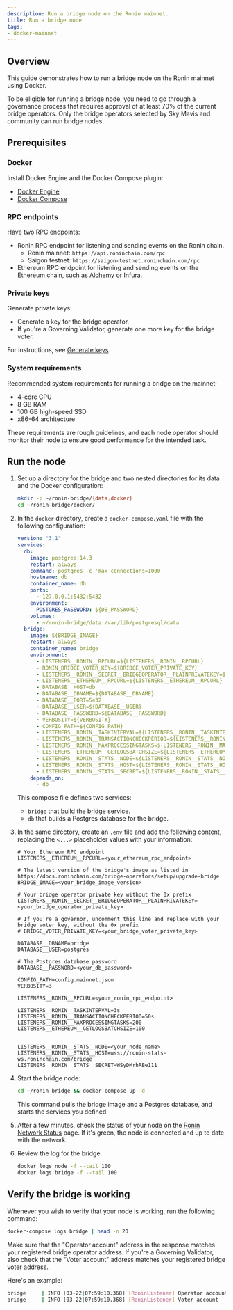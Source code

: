 ```yaml
---
description: Run a bridge node on the Ronin mainnet.
title: Run a bridge node
tags:
- docker-mainnet
---
```


## Overview

This guide demonstrates how to run a bridge node on the Ronin mainnet using Docker.

To be eligible for running a bridge node, you need to go through a governance process that requires approval of at least 70% of the current bridge operators.
Only the bridge operators selected by Sky Mavis and community can run bridge nodes.

## Prerequisites

### Docker

Install Docker Engine and the Docker Compose plugin:

* [Docker Engine](https://docs.docker.com/engine/)
* [Docker Compose](https://docs.docker.com/compose/)

### RPC endpoints

Have two RPC endpoints:

* Ronin RPC endpoint for listening and sending events on the Ronin chain.
  * Ronin mainnet: `https://api.roninchain.com/rpc`
  * Saigon testnet: `https://saigon-testnet.roninchain.com/rpc`
* Ethereum RPC endpoint for listening and sending events on the Ethereum chain, such as [Alchemy](https://www.alchemy.com/overviews/private-rpc-endpoint) or Infura.

### Private keys

Generate private keys:

* Generate a key for the bridge operator.
* If you're a Governing Validator, generate one more key for the bridge voter.

For instructions, see [Generate keys](./../../validators/setup/generate-keys.md).

### System requirements

Recommended system requirements for running a bridge on the mainnet:

* 4-core CPU
* 8 GB RAM
* 100 GB high-speed SSD
* x86-64 architecture

These requirements are rough guidelines, and each node operator
should monitor their node to ensure good performance for the intended task.

## Run the node

1. Set up a directory for the bridge and two nested directories for its data and the Docker configuration:

   ```bash
   mkdir -p ~/ronin-bridge/{data,docker}
   cd ~/ronin-bridge/docker/
   ```

2. In the `docker` directory, create a `docker-compose.yaml` file with the following configuration:

   ```yaml
   version: "3.1"
   services:
     db:
       image: postgres:14.3
       restart: always
       command: postgres -c 'max_connections=1000'
       hostname: db
       container_name: db
       ports:
         - 127.0.0.1:5432:5432
       environment:
         POSTGRES_PASSWORD: ${DB_PASSWORD}
       volumes:
         - ~/ronin-bridge/data:/var/lib/postgresql/data
     bridge:
       image: ${BRIDGE_IMAGE}
       restart: always
       container_name: bridge
       environment:
         - LISTENERS__RONIN__RPCURL=${LISTENERS__RONIN__RPCURL}
         - RONIN_BRIDGE_VOTER_KEY=${BRIDGE_VOTER_PRIVATE_KEY}
         - LISTENERS__RONIN__SECRET__BRIDGEOPERATOR__PLAINPRIVATEKEY=${LISTENERS__RONIN__SECRET__BRIDGEOPERATOR__PLAINPRIVATEKEY}
         - LISTENERS__ETHEREUM__RPCURL=${LISTENERS__ETHEREUM__RPCURL}
         - DATABASE__HOST=db
         - DATABASE__DBNAME=${DATABASE__DBNAME}
         - DATABASE__PORT=5432
         - DATABASE__USER=${DATABASE__USER}
         - DATABASE__PASSWORD=${DATABASE__PASSWORD}
         - VERBOSITY=${VERBOSITY}
         - CONFIG_PATH=${CONFIG_PATH}
         - LISTENERS__RONIN__TASKINTERVAL=${LISTENERS__RONIN__TASKINTERVAL}
         - LISTENERS__RONIN__TRANSACTIONCHECKPERIOD=${LISTENERS__RONIN__TRANSACTIONCHECKPERIOD}
         - LISTENERS__RONIN__MAXPROCESSINGTASKS=${LISTENERS__RONIN__MAXPROCESSINGTASKS}
         - LISTENERS__ETHEREUM__GETLOGSBATCHSIZE=${LISTENERS__ETHEREUM__GETLOGSBATCHSIZE}
         - LISTENERS__RONIN__STATS__NODE=${LISTENERS__RONIN__STATS__NODE}
         - LISTENERS__RONIN__STATS__HOST=${LISTENERS__RONIN__STATS__HOST}
         - LISTENERS__RONIN__STATS__SECRET=${LISTENERS__RONIN__STATS__SECRET}
       depends_on:
         - db
   ```

   This compose file defines two services:

     * `bridge` that build the bridge service.
     * `db` that builds a Postgres database for the bridge.

3. In the same directory, create an `.env` file and add the following content, replacing the `<...>` placeholder values with your information:

   ```text
   # Your Ethereum RPC endpoint
   LISTENERS__ETHEREUM__RPCURL=<your_ethereum_rpc_endpoint>
 
   # The latest version of the bridge's image as listed in https://docs.roninchain.com/bridge-operators/setup/upgrade-bridge
   BRIDGE_IMAGE=<your_bridge_image_version>
 
   # Your bridge operator private key without the 0x prefix
   LISTENERS__RONIN__SECRET__BRIDGEOPERATOR__PLAINPRIVATEKEY=<your_bridge_operator_private_key>
 
   # If you're a governor, uncomment this line and replace with your bridge voter key, without the 0x prefix
   # BRIDGE_VOTER_PRIVATE_KEY=<your_bridge_voter_private_key>
 
   DATABASE__DBNAME=bridge
   DATABASE__USER=postgres
 
   # The Postgres database password
   DATABASE__PASSWORD=<your_db_password>
 
   CONFIG_PATH=config.mainnet.json
   VERBOSITY=3
 
   LISTENERS__RONIN__RPCURL=<your_ronin_rpc_endpoint>
 
   LISTENERS__RONIN__TASKINTERVAL=3s
   LISTENERS__RONIN__TRANSACTIONCHECKPERIOD=50s
   LISTENERS__RONIN__MAXPROCESSINGTASKS=200
   LISTENERS__ETHEREUM__GETLOGSBATCHSIZE=100
 
 
   LISTENERS__RONIN__STATS__NODE=<your_node_name>
   LISTENERS__RONIN__STATS__HOST=wss://ronin-stats-ws.roninchain.com/bridge
   LISTENERS__RONIN__STATS__SECRET=WSyDMrhRBe111
   ```

4. Start the bridge node:

   ```bash
   cd ~/ronin-bridge && docker-compose up -d
   ```

   This command pulls the bridge image and a Postgres database, and starts the services you defined.

5. After a few minutes, check the status of your node on the [Ronin Network Status](https://ronin-stats.roninchain.com/) page. If it's green, the node is connected and up to date with the network.
6. Review the log for the bridge.

   ```bash
   docker logs node -f --tail 100
   docker logs bridge -f --tail 100
   ```

## Verify the bridge is working

Whenever you wish to verify that your node is working, run the following command:

```bash
docker-compose logs bridge | head -n 20
```

Make sure that the "Operator account" address in the response matches your registered
bridge operator address. If you're a Governing Validator, also check that the
"Voter account" address matches your registered bridge voter address.

Here's an example:

```bash
bridge     | INFO [03-22|07:59:10.368] [RoninListener] Operator account         address=0x2e82D2b56f858f79DeeF11B160bFC4631873da2B
bridge     | INFO [03-22|07:59:10.368] [RoninListener] Voter account            address=0x2295EdAA6BD5c07fB3227628c62Af12248106667
```
